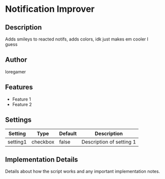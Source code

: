 # Notification Improver

## Description

Adds smileys to reacted notifs, adds colors, idk just makes em cooler I guess

## Author

loregamer

## Features

- Feature 1
- Feature 2

## Settings

| Setting  | Type     | Default | Description              |
| -------- | -------- | ------- | ------------------------ |
| setting1 | checkbox | false   | Description of setting 1 |

## Implementation Details

Details about how the script works and any important implementation notes.

